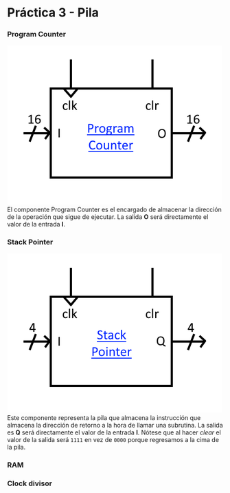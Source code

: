 # Práctica 3 - Pila

### Program Counter
![Diseño del componente Program Counter](/P3.%20Pila/program_counter.png)
<br>El componente Program Counter es el encargado de almacenar la dirección de la operación que sigue de ejecutar. La salida **O** será directamente el valor de la entrada **I**.

### Stack Pointer
![Diseño del componente Stack Pointer](/P3.%20Pila/stack_pointer.png)
<br>Este componente representa la pila que almacena la instrucción que almacena la dirección de retorno a la hora de llamar una subrutina. 
La salida es **Q** será directamente el valor de la entrada **I**.
Nótese que al hacer *clear* el valor de la salida será `1111` en vez de `0000` porque regresamos a la cima de la pila.

### RAM

### Clock divisor

